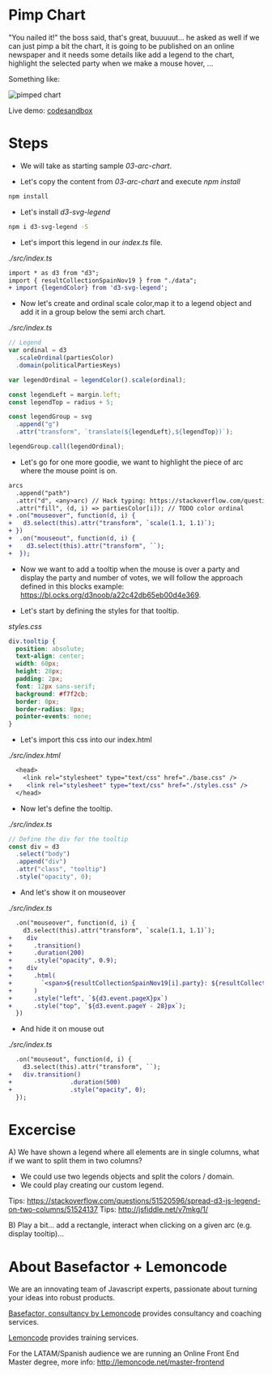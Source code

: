 # Pimp Chart

"You nailed it!" the boss said, that's great, buuuuut... he asked as well if
we can just pimp a bit the chart, it is going to be published on an online
newspaper and it needs some details like add a legend to the chart, highlight
the selected party when we make a mouse hover, ...

Something like:

![pimped chart](./content/chart.png "pimped chart")

Live demo: [codesandbox](https://codesandbox.io/s/fervent-lumiere-8w12q)

# Steps

- We will take as starting sample _03-arc-chart_.

- Let's copy the content from _03-arc-chart_ and execute _npm install_

```bash
npm install
```

- Let's install _d3-svg-legend_

```bash
npm i d3-svg-legend -S
```

- Let's import this legend in our _index.ts_ file.

_./src/index.ts_

```diff
import * as d3 from "d3";
import { resultCollectionSpainNov19 } from "./data";
+ import {legendColor} from 'd3-svg-legend';
```

- Now let's create and ordinal scale color,map it to a legend object and add it in a group below the semi arch chart.

_./src/index.ts_

```typescript
// Legend
var ordinal = d3
  .scaleOrdinal(partiesColor)
  .domain(politicalPartiesKeys)

var legendOrdinal = legendColor().scale(ordinal);

const legendLeft = margin.left;
const legendTop = radius + 5;

const legendGroup = svg
  .append("g")
  .attr("transform", `translate(${legendLeft},${legendTop})`);

legendGroup.call(legendOrdinal);
```

- Let's go for one more goodie, we want to highlight the piece of arc where the mouse point
  is on.

```diff
arcs
  .append("path")
  .attr("d", <any>arc) // Hack typing: https://stackoverflow.com/questions/35413072/compilation-errors-when-drawing-a-piechart-using-d3-js-typescript-and-angular/38021825
  .attr("fill", (d, i) => partiesColor[i]); // TODO color ordinal
+ .on("mouseover", function(d, i) {
+   d3.select(this).attr("transform", `scale(1.1, 1.1)`);
+ })
+  .on("mouseout", function(d, i) {
+    d3.select(this).attr("transform", ``);
+  });
```

- Now we want to add a tooltip when the mouse is over a party and display the
  party and number of votes, we will follow the approach defined in this blocks example: https://bl.ocks.org/d3noob/a22c42db65eb00d4e369.

- Let's start by defining the styles for that tooltip.

_styles.css_

```css
div.tooltip {
  position: absolute;
  text-align: center;
  width: 60px;
  height: 28px;
  padding: 2px;
  font: 12px sans-serif;
  background: #f7f2cb;
  border: 0px;
  border-radius: 8px;
  pointer-events: none;
}
```

- Let's import this css into our index.html

_./src/index.html_

```diff
  <head>
    <link rel="stylesheet" type="text/css" href="./base.css" />
+    <link rel="stylesheet" type="text/css" href="./styles.css" />
  </head>
```

- Now let's define the tooltip.

_./src/index.ts_

```typescript
// Define the div for the tooltip
const div = d3
  .select("body")
  .append("div")
  .attr("class", "tooltip")
  .style("opacity", 0);
```

- And let's show it on mouseover

_./src/index.ts_

```diff
  .on("mouseover", function(d, i) {
    d3.select(this).attr("transform", `scale(1.1, 1.1)`);
+    div
+      .transition()
+      .duration(200)
+      .style("opacity", 0.9);
+    div
+      .html(
+        `<span>${resultCollectionSpainNov19[i].party}: ${resultCollectionSpainNov19[i].seats}</span>`
+      )
+      .style("left", `${d3.event.pageX}px`)
+      .style("top", `${d3.event.pageY - 28}px`);
  })
```

- And hide it on mouse out

_./src/index.ts_

```diff
  .on("mouseout", function(d, i) {
    d3.select(this).attr("transform", ``);
+   div.transition()
+                .duration(500)
+                .style("opacity", 0);
  });
```

# Excercise

A) We have shown a legend where all elements are in single columns, what if we want to split them in two columns?

- We could use two legends objects and split the colors / domain.
- We could play creating our custom legend.

Tips: https://stackoverflow.com/questions/51520596/spread-d3-js-legend-on-two-columns/51524137
Tips: http://jsfiddle.net/v7mkg/1/

B) Play a bit... add a rectangle, interact when clicking on a given arc (e.g. display tooltip)...

# About Basefactor + Lemoncode

We are an innovating team of Javascript experts, passionate about turning your ideas into robust products.

[Basefactor, consultancy by Lemoncode](http://www.basefactor.com) provides consultancy and coaching services.

[Lemoncode](http://lemoncode.net/services/en/#en-home) provides training services.

For the LATAM/Spanish audience we are running an Online Front End Master degree, more info: http://lemoncode.net/master-frontend

```

```
